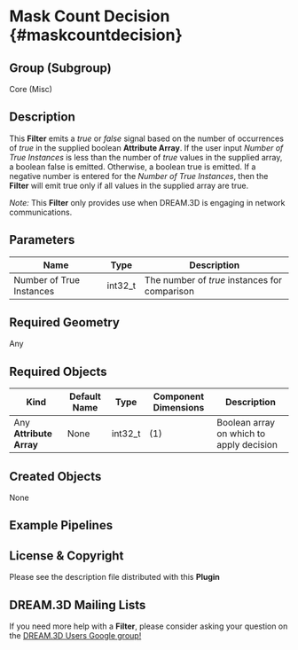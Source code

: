 Mask Count Decision {#maskcountdecision}
=============

## Group (Subgroup) ##

Core (Misc)

## Description ##

This **Filter** emits a *true* or *false* signal based on the number of occurrences of *true* in the supplied boolean **Attribute Array**. If the user input *Number of True Instances* is less than the number of *true* values in the supplied array, a boolean false is emitted. Otherwise, a boolean true is emitted. If a negative number is entered for the *Number of True Instances*, then the **Filter** will emit true only if all values in the supplied array are true. 

*Note:* This **Filter** only provides use when DREAM.3D is engaging in network communications.  

## Parameters ##

| Name             | Type | Description |
|------------------|------| ------------|
| Number of True Instances | int32_t | The number of *true* instances for comparison |
 
## Required Geometry ##

Any

## Required Objects ##

| Kind | Default Name | Type | Component Dimensions | Description |
|------|--------------|------|----------------------|-------------|
| Any **Attribute Array** | None | int32_t | (1) | Boolean array on which to apply decision   |

## Created Objects ##

None

## Example Pipelines ##



## License & Copyright ##

Please see the description file distributed with this **Plugin**

## DREAM.3D Mailing Lists ##

If you need more help with a **Filter**, please consider asking your question on the [DREAM.3D Users Google group!](https://groups.google.com/forum/?hl=en#!forum/dream3d-users)







